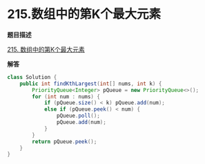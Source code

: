 # 215.数组中的第K个最大元素

**题目描述**

[215. 数组中的第K个最大元素](https://leetcode-cn.com/problems/kth-largest-element-in-an-array/)

**解答**

```java
class Solution {
    public int findKthLargest(int[] nums, int k) {
        PriorityQueue<Integer> pQueue = new PriorityQueue<>();
        for (int num : nums) {
            if (pQueue.size() < k) pQueue.add(num);
            else if (pQueue.peek() < num) {
                pQueue.poll();
                pQueue.add(num);
            }
        }
        return pQueue.peek();
    }
}
```